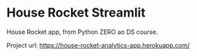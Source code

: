 # House Rocket Streamlit
House Rocket app, from Python ZERO ao DS course.

Project url: https://house-rocket-analytics-app.herokuapp.com/
